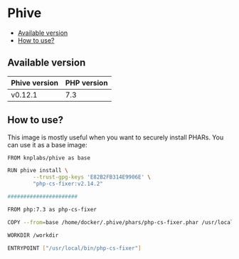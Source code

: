 # Phive

* [Available version](#available-version)
* [How to use?](#how-to-use)

## Available version

| Phive version | PHP version |
|---------------|-------------|
| v0.12.1       | 7.3         |

## How to use?

This image is mostly useful when you want to securely install PHARs. You can use
it as a base image:

```bash
FROM knplabs/phive as base

RUN phive install \
        --trust-gpg-keys 'E82B2FB314E9906E' \
        "php-cs-fixer:v2.14.2"

######################

FROM php:7.3 as php-cs-fixer

COPY --from=base /home/docker/.phive/phars/php-cs-fixer.phar /usr/local/bin/php-cs-fixer

WORKDIR /workdir

ENTRYPOINT ["/usr/local/bin/php-cs-fixer"]
```
